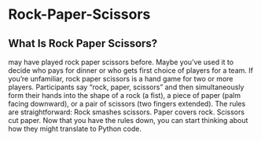 # Rock-Paper-Scissors
## What Is Rock Paper Scissors?
</h1>
    may have played rock paper scissors before. Maybe you’ve used it to decide who pays for dinner or who 
    gets first choice of players for a team.
    If you’re unfamiliar, rock paper scissors is a hand game for two or more players.
    Participants say “rock, paper, scissors” and then simultaneously form their hands into the shape of a rock (a fist),
     a piece of paper (palm facing downward), or a pair of scissors (two fingers extended). The rules are straightforward:
    Rock smashes scissors.
    Paper covers rock.
    Scissors cut paper.
    Now that you have the rules down, you can start thinking about how they might translate to Python code.
</h1>